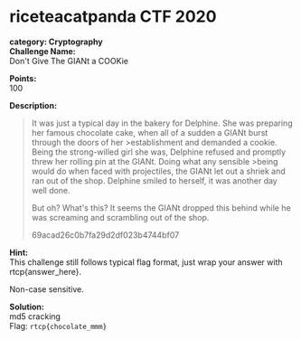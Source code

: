 # riceteacatpanda CTF 2020 <br/>
**category: Cryptography** <br/>
**Challenge Name:** <br/>
Don't Give The GIANt a COOKie

**Points:** <br/>
100

**Description:** <br/>

>It was just a typical day in the bakery for Delphine. She was preparing her famous chocolate cake, when all of a sudden a GIANt burst through the doors of her >establishment and demanded a cookie. Being the strong-willed girl she was, Delphine refused and promptly threw her rolling pin at the GIANt. Doing what any sensible >being would do when faced with projectiles, the GIANt let out a shriek and ran out of the shop. Delphine smiled to herself, it was another day well done.
>
>But oh? What's this? It seems the GIANt dropped this behind while he was screaming and scrambling out of the shop.
>
>69acad26c0b7fa29d2df023b4744bf07


**Hint:** <br/>
This challenge still follows typical flag format, just wrap your answer with rtcp{answer_here}.

Non-case sensitive.

**Solution:** <br/>
md5 cracking <br/>
Flag: `rtcp{chocolate_mmm}`
